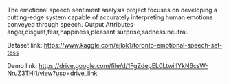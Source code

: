 The emotional speech sentiment analysis project focuses on developing a cutting-edge system capable of accurately interpreting human emotions conveyed through speech. 
Output Attributes-anger,disgust,fear,happiness,pleasant surprise,sadness,neutral.

Dataset link: https://www.kaggle.com/ejlok1/toronto-emotional-speech-set-tess

Demo link: https://drive.google.com/file/d/1FgZdepEL0LtwiIIYkN6csW-NruZ3THl1/view?usp=drive_link
